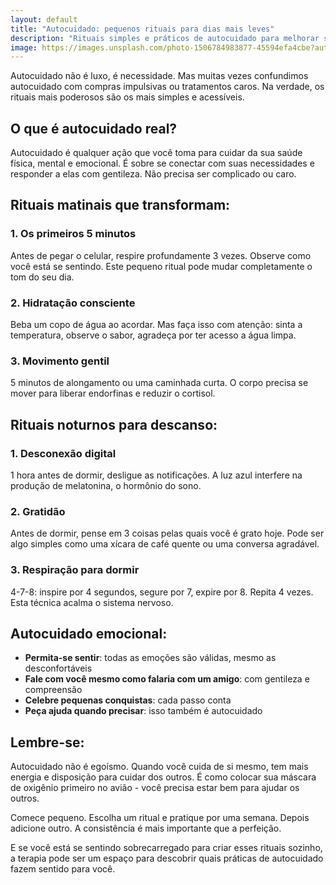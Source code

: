 ```yaml
---
layout: default
title: "Autocuidado: pequenos rituais para dias mais leves"
description: "Rituais simples e práticos de autocuidado para melhorar sua saúde mental"
image: https://images.unsplash.com/photo-1506784983877-45594efa4cbe?auto=format&fit=crop&w=800&q=80
---
```


Autocuidado não é luxo, é necessidade. Mas muitas vezes confundimos autocuidado com compras impulsivas ou tratamentos caros. Na verdade, os rituais mais poderosos são os mais simples e acessíveis.

## O que é autocuidado real?

Autocuidado é qualquer ação que você toma para cuidar da sua saúde física, mental e emocional. É sobre se conectar com suas necessidades e responder a elas com gentileza. Não precisa ser complicado ou caro.

## Rituais matinais que transformam:

### 1. Os primeiros 5 minutos

Antes de pegar o celular, respire profundamente 3 vezes. Observe como você está se sentindo. Este pequeno ritual pode mudar completamente o tom do seu dia.

### 2. Hidratação consciente

Beba um copo de água ao acordar. Mas faça isso com atenção: sinta a temperatura, observe o sabor, agradeça por ter acesso a água limpa.

### 3. Movimento gentil

5 minutos de alongamento ou uma caminhada curta. O corpo precisa se mover para liberar endorfinas e reduzir o cortisol.

## Rituais noturnos para descanso:

### 1. Desconexão digital

1 hora antes de dormir, desligue as notificações. A luz azul interfere na produção de melatonina, o hormônio do sono.

### 2. Gratidão

Antes de dormir, pense em 3 coisas pelas quais você é grato hoje. Pode ser algo simples como uma xícara de café quente ou uma conversa agradável.

### 3. Respiração para dormir

4-7-8: inspire por 4 segundos, segure por 7, expire por 8. Repita 4 vezes. Esta técnica acalma o sistema nervoso.

## Autocuidado emocional:

- **Permita-se sentir**: todas as emoções são válidas, mesmo as desconfortáveis
- **Fale com você mesmo como falaria com um amigo**: com gentileza e compreensão
- **Celebre pequenas conquistas**: cada passo conta
- **Peça ajuda quando precisar**: isso também é autocuidado

## Lembre-se:

Autocuidado não é egoísmo. Quando você cuida de si mesmo, tem mais energia e disposição para cuidar dos outros. É como colocar sua máscara de oxigênio primeiro no avião - você precisa estar bem para ajudar os outros.

Comece pequeno. Escolha um ritual e pratique por uma semana. Depois adicione outro. A consistência é mais importante que a perfeição.

E se você está se sentindo sobrecarregado para criar esses rituais sozinho, a terapia pode ser um espaço para descobrir quais práticas de autocuidado fazem sentido para você.

